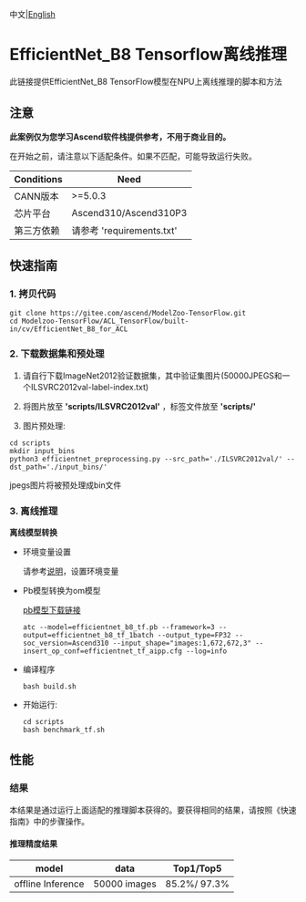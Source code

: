 中文|[English](README_EN.md)

# EfficientNet_B8 Tensorflow离线推理

此链接提供EfficientNet_B8 TensorFlow模型在NPU上离线推理的脚本和方法

## 注意
**此案例仅为您学习Ascend软件栈提供参考，不用于商业目的。**

在开始之前，请注意以下适配条件。如果不匹配，可能导致运行失败。

| Conditions | Need |
| --- | --- |
| CANN版本 | >=5.0.3 |
| 芯片平台| Ascend310/Ascend310P3 |
| 第三方依赖| 请参考 'requirements.txt' |

## 快速指南

### 1. 拷贝代码

```shell
git clone https://gitee.com/ascend/ModelZoo-TensorFlow.git
cd Modelzoo-TensorFlow/ACL_TensorFlow/built-in/cv/EfficientNet_B8_for_ACL
```

### 2. 下载数据集和预处理

1. 请自行下载ImageNet2012验证数据集，其中验证集图片(50000JPEGS和一个ILSVRC2012val-label-index.txt)

2. 将图片放至 **'scripts/ILSVRC2012val'** ，标签文件放至 **'scripts/'**

3. 图片预处理:
```
cd scripts
mkdir input_bins
python3 efficientnet_preprocessing.py --src_path='./ILSVRC2012val/' --dst_path='./input_bins/'
```
jpegs图片将被预处理成bin文件

### 3. 离线推理

**离线模型转换**

- 环境变量设置

  请参考[说明](https://gitee.com/ascend/ModelZoo-TensorFlow/wikis/02.%E7%A6%BB%E7%BA%BF%E6%8E%A8%E7%90%86%E6%A1%88%E4%BE%8B/Ascend%E5%B9%B3%E5%8F%B0%E6%8E%A8%E7%90%86%E7%8E%AF%E5%A2%83%E5%8F%98%E9%87%8F%E8%AE%BE%E7%BD%AE?sort_id=6458719)，设置环境变量

- Pb模型转换为om模型

  [pb模型下载链接](https://obs-9be7.obs.cn-east-2.myhuaweicloud.com/003_Atc_Models/modelzoo/Official/cv/Efficientnet-b8_for_ACL.zip)

  ```
  atc --model=efficientnet_b8_tf.pb --framework=3 --output=efficientnet_b8_tf_1batch --output_type=FP32 --soc_version=Ascend310 --input_shape="images:1,672,672,3" --insert_op_conf=efficientnet_tf_aipp.cfg --log=info
  ```

- 编译程序

  ```
  bash build.sh
  ```

- 开始运行:

  ```
  cd scripts
  bash benchmark_tf.sh
  ```

## 性能

### 结果

本结果是通过运行上面适配的推理脚本获得的。要获得相同的结果，请按照《快速指南》中的步骤操作。

#### 推理精度结果

|       model       | **data**  |    Top1/Top5    |
| :---------------: | :-------: | :-------------: |
| offline Inference | 50000 images | 85.2%/ 97.3% |
